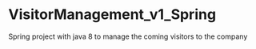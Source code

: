 # VisitorManagement_v1_Spring
Spring project with java 8 to manage the coming visitors to the company

